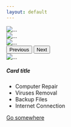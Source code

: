 ```yaml
---
layout: default
---
```

<div class="row">
<div class="col-12">
<div id="carouselExampleControls" class="carousel slide" data-bs-ride="carousel">
  <div class="carousel-inner">
    <div class="carousel-item active">
      <img src="---" class="d-block w-100" alt="...">
    </div>
    <div class="carousel-item">
      <img src="---" class="d-block w-100" alt="...">
    </div>
    <div class="carousel-item">
      <img src="---" class="d-block w-100" alt="...">
    </div>
  </div>
  <button class="carousel-control-prev" type="button" data-bs-target="#carouselExampleControls" data-bs-slide="prev">
    <span class="carousel-control-prev-icon" aria-hidden="true"></span>
    <span class="visually-hidden">Previous</span>
  </button>
  <button class="carousel-control-next" type="button" data-bs-target="#carouselExampleControls" data-bs-slide="next">
    <span class="carousel-control-next-icon" aria-hidden="true"></span>
    <span class="visually-hidden">Next</span>
  </button>
</div>
</div>
</div>
<div class="row">
	<div class="col-12">
		<div class="card" style="width: 18rem;">
		  <img src="---" class="card-img-top" alt="...">
		  <div class="card-body">
			<h5 class="card-title">Card title</h5>
			<div class="card-text">
				<ul class="list-group list-group-flush">
					<li class="list-group-item">Computer Repair</li>
					<li class="list-group-item">Viruses Removal</li>
					<li class="list-group-item">Backup Files</li>
					<li class="list-group-item"><i class="fas fa-check"></i>Internet Connection</li>
				 </ul>
			</div>
			<a href="#" class="btn btn-primary">Go somewhere</a>
		  </div>
		</div>
	</div>
</div>